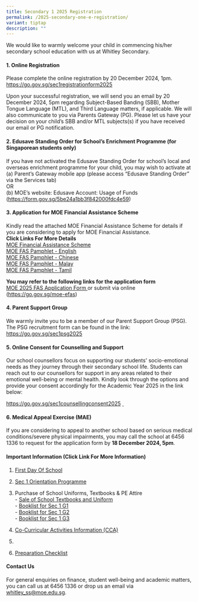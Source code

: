 ```yaml
---
title: Secondary 1 2025 Registration
permalink: /2025-secondary-one-e-registration/
variant: tiptap
description: ""
---
```

<p>We would like to warmly welcome your child in commencing his/her secondary
school education with us at Whitley Secondary.</p>
<h4><strong>1. Online Registration</strong></h4>
<p>Please complete the online registration by 20 December 2024, 1pm.
<br><a href="https://go.gov.sg/sec1registrationform2025" rel="noopener noreferrer nofollow" target="_blank">https://go.gov.sg/sec1registrationform2025</a>
<br>
</p>
<p>Upon your successful registration, we will send you an email by 20 December
2024, 5pm regarding Subject-Based Banding (SBB), Mother Tongue Language
(MTL), and Third Language matters, if applicable. We will also communicate
to you via Parents Gateway (PG). Please let us have your decision on your
child’s SBB and/or MTL subjects(s) if you have received our email or PG
notification.</p>
<h4><strong>2. Edusave Standing Order for School’s Enrichment Programme (for Singaporean students only)</strong></h4>
<p>If you have not activated the Edusave Standing Order for school’s local
and overseas enrichment programme for your child, you may wish to activate
at
<br>(a) Parent’s Gateway mobile app (please access “Edusave Standing Order”
via the Services tab)
<br>OR
<br>(b) MOE’s website: Edusave Account: Usage of Funds (<a href="https://form.gov.sg/5be24a1bb3f842000fdc4e59" rel="noopener noreferrer nofollow" target="_blank">https://form.gov.sg/5be24a1bb3f842000fdc4e59</a>)</p>
<h4><strong>3. Application for MOE Financial Assistance Scheme</strong></h4>
<p>Kindly read the attached MOE Financial Assistance Scheme for details if
you are considering to apply for MOE Financial Assistance.
<br><strong>Click Links For More Details</strong>
<br><a href="/files/2025   Application for MOE FAS/MOE_Financial_Assistance_Scheme_2025.pdf" rel="noopener nofollow" target="_blank">MOE Financial Assistance Scheme</a>
<br><a href="/files/2025   Application for MOE FAS/MOE_FAS_pamphlet__EL__2025.pdf" rel="noopener nofollow" target="_blank">MOE FAS Pamphlet - English</a>
<br><a href="/files/2025   Application for MOE FAS/MOE_FAS_pamphet__CL__2025.pdf" rel="noopener nofollow" target="_blank">MOE FAS Pamphlet - Chinese</a>
<br><a href="/files/2025   Application for MOE FAS/MOE_FAS_pamphlet__ML__2025.pdf" rel="noopener nofollow" target="_blank">MOE FAS Pamphlet - Malay</a>
<br><a href="/files/2025   Application for MOE FAS/MOE_FAS_pamphlet__TL__2025.pdf" rel="noopener nofollow" target="_blank">MOE FAS Pamphlet - Tamil</a>
</p>
<p><strong>You may refer to the following links for the application form</strong>
<br><a href="/files/2025   Application for MOE FAS/MOE_FAS_Application_Form_2025.pdf" rel="noopener nofollow" target="_blank">MOE 2025 FAS Application Form </a>or
submit via online (<a href="https://go.gov.sg/moe-efas" rel="noopener noreferrer nofollow" target="_blank">https://go.gov.sg/moe-efas</a>)</p>
<h4><strong>4. Parent Support Group</strong></h4>
<p>We warmly invite you to be a member of our Parent Support Group (PSG).
The PSG recruitment form can be found in the link: <a href="https://go.gov.sg/sec1psg2025" rel="noopener noreferrer nofollow" target="_blank">https://go.gov.sg/sec1psg2025</a>
<br>
</p>
<h4><strong>5. Online Consent for Counselling and Support</strong></h4>
<p>Our school counsellors focus on supporting our students' socio-emotional
needs as they journey through their secondary school life. Students can
reach out to our counsellors for support in any areas related to their
emotional well-being or mental health. Kindly look through the options
and provide your consent accordingly for the Academic Year 2025 in the
link below:</p>
<p><a href="https://go.gov.sg/sec1counsellingconsent2025" rel="noopener noreferrer nofollow" target="_blank">https://go.gov.sg/sec1counsellingconsent2025</a>  <u>&nbsp;</u>
</p>
<h4><strong>6. Medical Appeal Exercise (MAE)</strong></h4>
<p>If you are considering to appeal to another school based on serious medical
conditions/severe physical impairments, you may call the school at 6456
1336 to request for the application form by <strong>18 December 2024, 5pm</strong>.</p>
<h4><strong>Important Information (Click Link For More Information)</strong></h4>
<ol data-tight="true" class="tight">
<li>
<p><a href="/files/2025 S1 Important Information/FIRST_DAY_of_School.pdf" rel="noopener nofollow" target="_blank">First Day Of School</a>
</p>
</li>
<li>
<p><a href="/files/2025 S1 Important Information/Sec_1_Orientation_Programme.pdf" rel="noopener nofollow" target="_blank">Sec 1 Orientation Programme</a>
</p>
</li>
<li>
<p>Purchase of School Uniforms, Textbooks &amp; PE Attire
<br>- <a href="/files/2025 S1 Important Information/Sale_of_School_Textbooks_and_Uniform.pdf" rel="noopener nofollow" target="_blank">Sale of School Textbooks and Uniform</a>
<br>- <a href="/files/2025 S1 Important Information/Booklist_for_Sec_1G1.pdf" rel="noopener nofollow" target="_blank">Booklist for Sec 1 G1</a>
<br>- <a href="/files/2025 S1 Important Information/Booklist_for_Sec_1G2.pdf" rel="noopener nofollow" target="_blank">Booklist for Sec 1 G2</a>
<br>- <a href="/files/2025 S1 Important Information/Booklist_for_Sec_1G3.pdf" rel="noopener nofollow" target="_blank">Booklist for Sec 1 G3</a>
</p>
</li>
<li>
<p><a href="/files/2025 S1 Important Information/CCA_Information.pdf" rel="noopener nofollow" target="_blank">Co-Curricular Activities Information (CCA)</a>
</p>
</li>
<li>
<p></p>
</li>
<li>
<p><a href="/files/2025 S1 Important Information/Preparation_Checklist.pdf" rel="noopener nofollow" target="_blank">Preparation&nbsp;Checklist</a>
</p>
</li>
</ol>
<h4><strong>Contact Us</strong></h4>
<p>For general enquiries on finance, student well-being and academic matters,
you can call us at 6456 1336 or drop us an email via <a href="mailto:whitley_ss@moe.edu.sg" rel="noopener noreferrer nofollow" target="_blank">whitley_ss@moe.edu.sg</a>.</p>
<p></p>
<p></p>